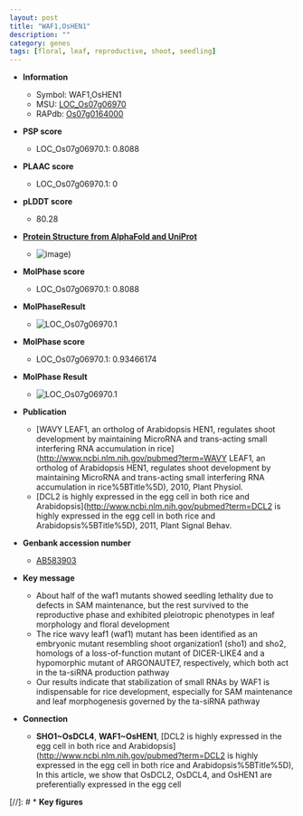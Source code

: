 ```yaml
---
layout: post
title: "WAF1,OsHEN1"
description: ""
category: genes
tags: [floral, leaf, reproductive, shoot, seedling]
---
```


* **Information**  
    + Symbol: WAF1,OsHEN1  
    + MSU: [LOC_Os07g06970](http://rice.plantbiology.msu.edu/cgi-bin/ORF_infopage.cgi?orf=LOC_Os07g06970)  
    + RAPdb: [Os07g0164000](http://rapdb.dna.affrc.go.jp/viewer/gbrowse_details/irgsp1?name=Os07g0164000)  

* **PSP score**  
    + LOC_Os07g06970.1: 0.8088 

* **PLAAC score**  
    + LOC_Os07g06970.1: 0 

* **pLDDT score**
    + 80.28

* **[Protein Structure from AlphaFold and UniProt](https://www.uniprot.org/uniprotkb/Q0D8F3/entry#structure)**
    + ![image](https://ricepsp.github.io/images/Q0/AF-Q0D8F3-F1.png))

* **MolPhase score**
    + LOC_Os07g06970.1: 0.8088

* **MolPhaseResult**
    + ![LOC_Os07g06970.1](https://ricepsp.github.io/pictures/LOC_Os07g/LOC_Os07g06970.1.png)

* **MolPhase score**
    + LOC_Os07g06970.1: 0.93466174

* **MolPhase Result**
    + ![LOC_Os07g06970.1](https://304243504.github.io/Pictures/LOC_Os07g/LOC_Os07g06970.1.png)

* **Publication**  
    + [WAVY LEAF1, an ortholog of Arabidopsis HEN1, regulates shoot development by maintaining MicroRNA and trans-acting small interfering RNA accumulation in rice](http://www.ncbi.nlm.nih.gov/pubmed?term=WAVY LEAF1, an ortholog of Arabidopsis HEN1, regulates shoot development by maintaining MicroRNA and trans-acting small interfering RNA accumulation in rice%5BTitle%5D), 2010, Plant Physiol.
    + [DCL2 is highly expressed in the egg cell in both rice and Arabidopsis](http://www.ncbi.nlm.nih.gov/pubmed?term=DCL2 is highly expressed in the egg cell in both rice and Arabidopsis%5BTitle%5D), 2011, Plant Signal Behav.

* **Genbank accession number**  
    + [AB583903](http://www.ncbi.nlm.nih.gov/nuccore/AB583903)

* **Key message**  
    + About half of the waf1 mutants showed seedling lethality due to defects in SAM maintenance, but the rest survived to the reproductive phase and exhibited pleiotropic phenotypes in leaf morphology and floral development
    + The rice wavy leaf1 (waf1) mutant has been identified as an embryonic mutant resembling shoot organization1 (sho1) and sho2, homologs of a loss-of-function mutant of DICER-LIKE4 and a hypomorphic mutant of ARGONAUTE7, respectively, which both act in the ta-siRNA production pathway
    + Our results indicate that stabilization of small RNAs by WAF1 is indispensable for rice development, especially for SAM maintenance and leaf morphogenesis governed by the ta-siRNA pathway

* **Connection**  
    + __SHO1~OsDCL4__, __WAF1~OsHEN1__, [DCL2 is highly expressed in the egg cell in both rice and Arabidopsis](http://www.ncbi.nlm.nih.gov/pubmed?term=DCL2 is highly expressed in the egg cell in both rice and Arabidopsis%5BTitle%5D), In this article, we show that OsDCL2, OsDCL4, and OsHEN1 are preferentially expressed in the egg cell

[//]: # * **Key figures**  


